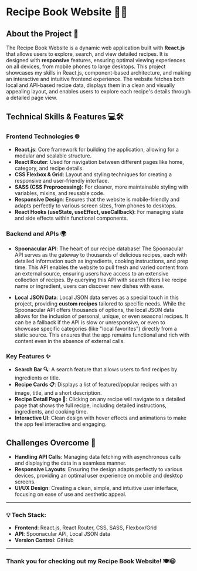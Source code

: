 # Recipe Book Website 🍲📖

## About the Project 🚀

The Recipe Book Website is a dynamic web application built with **React.js** that allows users to explore, search, and view detailed recipes. It is designed with **responsive** features, ensuring optimal viewing experiences on all devices, from mobile phones to large desktops. This project showcases my skills in React.js, component-based architecture, and making an interactive and intuitive frontend experience. The website fetches both local and API-based recipe data, displays them in a clean and visually appealing layout, and enables users to explore each recipe's details through a detailed page view.

## Technical Skills & Features 💻🛠️

### Frontend Technologies 🌐
- **React.js**: Core framework for building the application, allowing for a modular and scalable structure.
- **React Router**: Used for navigation between different pages like home, category, and recipe details.
- **CSS Flexbox & Grid**: Layout and styling techniques for creating a responsive and user-friendly interface. 
- **SASS (CSS Preprocessing)**: For cleaner, more maintainable styling with variables, mixins, and reusable code.
- **Responsive Design**: Ensures that the website is mobile-friendly and adapts perfectly to various screen sizes, from phones to desktops.
- **React Hooks (useState, useEffect, useCallback)**: For managing state and side effects within functional components.

### Backend and APIs 🌍
- **Spoonacular API**: The heart of our recipe database! The Spoonacular API serves as the gateway to thousands of delicious recipes, each with detailed information such as ingredients, cooking instructions, and prep time. This API enables the website to pull fresh and varied content from an external source, ensuring users have access to an extensive collection of recipes. By querying this API with search filters like recipe name or ingredient, users can discover new dishes with ease.
  
- **Local JSON Data**: Local JSON data serves as a special touch in this project, providing **custom recipes** tailored to specific needs. While the Spoonacular API offers thousands of options, the local JSON data allows for the inclusion of personal, unique, or even seasonal recipes. It can be a fallback if the API is slow or unresponsive, or even to showcase specific categories (like "local favorites") directly from a static source. This ensures that the app remains functional and rich with content even in the absence of external calls.

### Key Features ✨
- **Search Bar 🔍**: A search feature that allows users to find recipes by ingredients or title.
- **Recipe Cards 📋**: Displays a list of featured/popular recipes with an image, title, and a short description.
- **Recipe Detail Page 📜**: Clicking on any recipe will navigate to a detailed page that shows the full recipe, including detailed instructions, ingredients, and cooking time.
- **Interactive UI**: Clean design with hover effects and animations to make the app feel interactive and engaging.

## Challenges Overcome 🚧
- **Handling API Calls**: Managing data fetching with asynchronous calls and displaying the data in a seamless manner.
- **Responsive Layouts**: Ensuring the design adapts perfectly to various devices, providing an optimal user experience on mobile and desktop screens.
- **UI/UX Design**: Creating a clean, simple, and intuitive user interface, focusing on ease of use and aesthetic appeal.

---

### 💡 **Tech Stack**:
- **Frontend**: React.js, React Router, CSS, SASS, Flexbox/Grid
- **API**: Spoonacular API, Local JSON data
- **Version Control**: GitHub
  
---

### Thank you for checking out my Recipe Book Website! 🍽️😄
